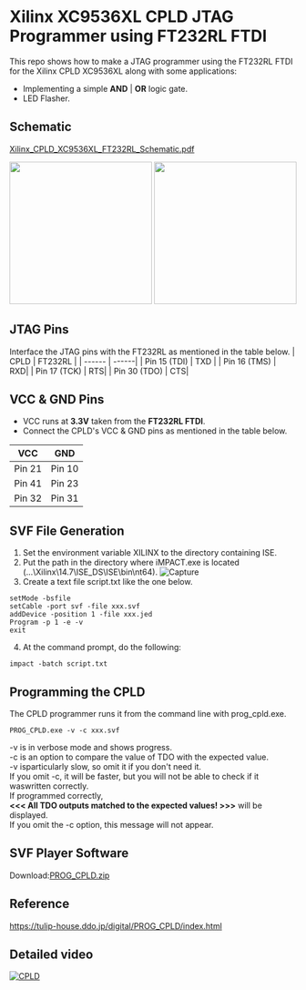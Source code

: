 # Xilinx XC9536XL CPLD JTAG Programmer using FT232RL FTDI
This repo shows how to make a JTAG programmer using the FT232RL FTDI for the Xilinx CPLD XC9536XL along with some applications:<br />
+ Implementing a simple **AND** | **OR** logic gate.
+ LED Flasher.
## Schematic
[Xilinx_CPLD_XC9536XL_FT232RL_Schematic.pdf](https://github.com/mostafa-1997/Xilinx_XC9536XL_CPLD_FT232RL_JTAG_PROGRAMMER/files/7697454/Xilinx_CPLD_XC9536XL_FT232RL_Schematic.pdf)

<img src="https://user-images.githubusercontent.com/48930532/145685755-cbae6665-04a5-4eb7-8c98-3df3f35af5f1.PNG" width="250">

<img src="https://user-images.githubusercontent.com/48930532/145686186-ed0be05b-33e5-49af-94aa-52858e1e3939.jpeg" width="250">

## JTAG Pins
Interface the JTAG pins with the FT232RL as mentioned in the table below.
| CPLD | FT232RL |
| ------ | ------|
| Pin 15 (TDI)   | TXD |
| Pin 16 (TMS) | RXD|
| Pin 17 (TCK)    | RTS|
| Pin 30 (TDO)    | CTS|

## VCC & GND Pins
+ VCC runs at **3.3V** taken from the **FT232RL FTDI**.
+ Connect the CPLD's VCC & GND pins as mentioned in the table below.

| VCC | GND |
| ------ | ------|
| Pin 21  | Pin 10|
| Pin 41| Pin 23|
| Pin 32 | Pin 31|

## SVF File Generation
1. Set the environment variable XILINX to the directory containing ISE.
2. Put the path in the directory where iMPACT.exe is located (...\Xilinx\14.7\ISE_DS\ISE\bin\nt64).
![Capture](https://user-images.githubusercontent.com/48930532/145686903-192a21b8-6088-4204-9ceb-20474df41dff.PNG)
3. Create a text file script.txt like the one below.

```
setMode -bsfile
setCable -port svf -file xxx.svf
addDevice -position 1 -file xxx.jed
Program -p 1 -e -v
exit
```
4. At the command prompt, do the following:
```
impact -batch script.txt
```
## Programming the CPLD
The CPLD programmer runs it from the command line with prog_cpld.exe.
```
PROG_CPLD.exe -v -c xxx.svf
```
-v is in verbose mode and shows progress.<br />
-c is an option to compare the value of TDO with the expected value.<br />
-v isparticularly slow, so omit it if you don't need it.<br />
If you omit -c, it will be faster, but you will not be able to check if it waswritten correctly.<br />
If programmed correctly,<br />
**<<< All TDO outputs matched to the expected values! >>>** will be displayed.<br />
If you omit the -c option, this message will not appear.
## SVF Player Software
Download:[PROG_CPLD.zip](https://github.com/mostafa-1997/Xilinx_XC9536XL_CPLD_FT232RL_JTAG_PROGRAMMER/files/7697485/PROG_CPLD.zip)

## Reference
https://tulip-house.ddo.jp/digital/PROG_CPLD/index.html

## Detailed video
[![CPLD](https://img.youtube.com/vi/UACzPj62klc/0.jpg)](https://youtu.be/UACzPj62klc)
